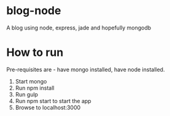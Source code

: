 # blog-node
A blog using node, express, jade and hopefully mongodb

# How to run

Pre-requisites are - have mongo installed, have node installed.

1. Start mongo
2. Run npm install
3. Run gulp
4. Run npm start to start the app
5. Browse to localhost:3000
